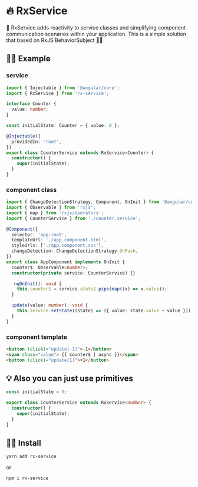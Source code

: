 # 🔥 RxService

 💪 RxService adds reactivity to service classes and simplifying component communication scenarios within your application. This is a simple solution that based on RxJS BehaviorSubject 🐱‍🚀

## 👨‍💻 Example

### service
```  typescript
import { Injectable } from '@angular/core';
import { RxService } from 'rx-service';

interface Counter {
  value: number;
}

const initialState: Counter = { value: 0 };

@Injectable({
  providedIn: 'root',
})
export class CounterService extends RxService<Counter> {
  constructor() {
    super(initialState);
  }
}
```
### component class
```  typescript
import { ChangeDetectionStrategy, Component, OnInit } from '@angular/core';
import { Observable } from 'rxjs';
import { map } from 'rxjs/operators';
import { CounterService } from './counter.service';

@Component({
  selector: 'app-root',
  templateUrl: './app.component.html',
  styleUrls: ['./app.component.css'],
  changeDetection: ChangeDetectionStrategy.OnPush,
})
export class AppComponent implements OnInit {
  counter$: Observable<number>;
  constructor(private service: CounterService) {}

   ngOnInit(): void {
    this.counter$ = service.state$.pipe(map((x) => x.value));
  }

  update(value: number): void {
    this.service.setState((state) => ({ value: state.value + value }));
  }
}
```
### component template
``` html
<button (click)="update(-1)">-1</button>
<span class="value"> {{ counter$ | async }}</span>
<button (click)="update(1)">+1</button>
```

## 💡 Also you can just use primitives 
```  typescript
const initialState = 0;

export class CounterService extends RxService<number> {
  constructor() {
    super(initialState);
  }
}
```

## 🧞‍♂️ Install  
```
yarn add rx-service
```
or
```
npm i rx-service
```
